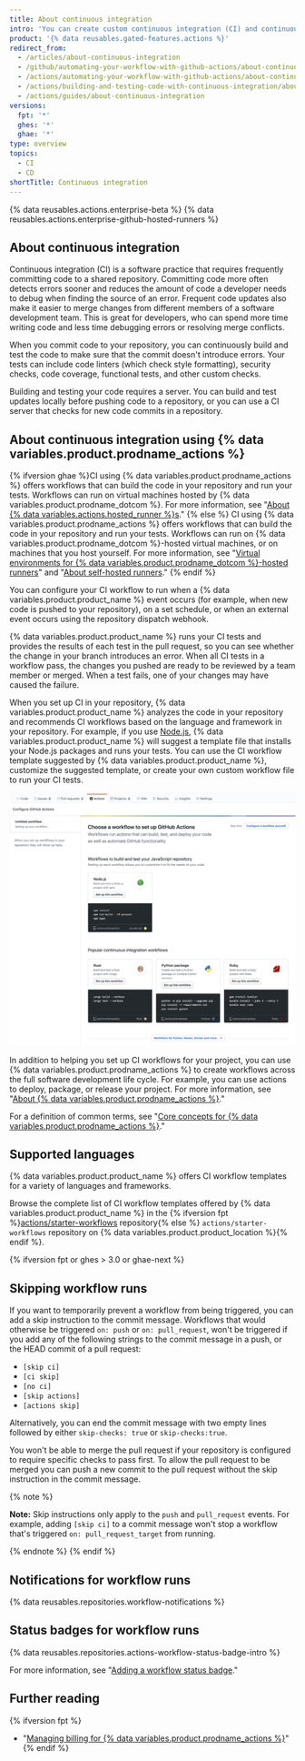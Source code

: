 ```yaml
---
title: About continuous integration
intro: 'You can create custom continuous integration (CI) and continuous deployment (CD) workflows directly in your {% data variables.product.prodname_dotcom %} repository with {% data variables.product.prodname_actions %}.'
product: '{% data reusables.gated-features.actions %}'
redirect_from:
  - /articles/about-continuous-integration
  - /github/automating-your-workflow-with-github-actions/about-continuous-integration
  - /actions/automating-your-workflow-with-github-actions/about-continuous-integration
  - /actions/building-and-testing-code-with-continuous-integration/about-continuous-integration
  - /actions/guides/about-continuous-integration
versions:
  fpt: '*'
  ghes: '*'
  ghae: '*'
type: overview
topics:
  - CI
  - CD
shortTitle: Continuous integration
---
```


{% data reusables.actions.enterprise-beta %}
{% data reusables.actions.enterprise-github-hosted-runners %}

## About continuous integration

Continuous integration (CI) is a software practice that requires frequently committing code to a shared repository. Committing code more often detects errors sooner and reduces the amount of code a developer needs to debug when finding the source of an error. Frequent code updates also make it easier to merge changes from different members of a software development team. This is great for developers, who can spend more time writing code and less time debugging errors or resolving merge conflicts.

When you commit code to your repository, you can continuously build and test the code to make sure that the commit doesn't introduce errors. Your tests can include code linters (which check style formatting), security checks, code coverage, functional tests, and other custom checks.

Building and testing your code requires a server. You can build and test updates locally before pushing code to a repository, or you can use a CI server that checks for new code commits in a repository.

## About continuous integration using {% data variables.product.prodname_actions %}

{% ifversion ghae %}CI using {% data variables.product.prodname_actions %} offers workflows that can build the code in your repository and run your tests. Workflows can run on virtual machines hosted by {% data variables.product.prodname_dotcom %}. For more information, see "[About {% data variables.actions.hosted_runner %}s](/actions/using-github-hosted-runners/about-ae-hosted-runners)."
{% else %} CI using {% data variables.product.prodname_actions %} offers workflows that can build the code in your repository and run your tests. Workflows can run on {% data variables.product.prodname_dotcom %}-hosted virtual machines, or on machines that you host yourself. For more information, see "[Virtual environments for {% data variables.product.prodname_dotcom %}-hosted runners](/actions/automating-your-workflow-with-github-actions/virtual-environments-for-github-hosted-runners)" and "[About self-hosted runners](/actions/automating-your-workflow-with-github-actions/about-self-hosted-runners)."
{% endif %}

You can configure your CI workflow to run when a {% data variables.product.product_name %} event occurs (for example, when new code is pushed to your repository), on a set schedule, or when an external event occurs using the repository dispatch webhook.

{% data variables.product.product_name %} runs your CI tests and provides the results of each test in the pull request, so you can see whether the change in your branch introduces an error. When all CI tests in a workflow pass, the changes you pushed are ready to be reviewed by a team member or merged. When a test fails, one of your changes may have caused the failure.

When you set up CI in your repository, {% data variables.product.product_name %} analyzes the code in your repository and recommends CI workflows based on the language and framework in your repository. For example, if you use [Node.js](https://nodejs.org/en/), {% data variables.product.product_name %} will suggest a template file that installs your Node.js packages and runs your tests. You can use the CI workflow template suggested by {% data variables.product.product_name %}, customize the suggested template, or create your own custom workflow file to run your CI tests.

![Screenshot of suggested continuous integration templates](/assets/images/help/repository/ci-with-actions-template-picker.png)

In addition to helping you set up CI workflows for your project, you can use {% data variables.product.prodname_actions %} to create workflows across the full software development life cycle. For example, you can use actions to deploy, package, or release your project. For more information, see "[About {% data variables.product.prodname_actions %}](/articles/about-github-actions)."

For a definition of common terms, see "[Core concepts for {% data variables.product.prodname_actions %}](/github/automating-your-workflow-with-github-actions/core-concepts-for-github-actions)."

## Supported languages
<!-- If you make changes to this feature, update /getting-started-with-github/github-language-support to reflect any changes to supported languages. -->

{% data variables.product.product_name %} offers CI workflow templates for a variety of languages and frameworks.

Browse the complete list of CI workflow templates offered by {% data variables.product.product_name %} in the {% ifversion fpt %}[actions/starter-workflows](https://github.com/actions/starter-workflows/tree/main/ci) repository{% else %} `actions/starter-workflows` repository on {% data variables.product.product_location %}{% endif %}.

{% ifversion fpt or ghes > 3.0 or ghae-next %}
## Skipping workflow runs

If you want to temporarily prevent a workflow from being triggered, you can add a skip instruction to the commit message. Workflows that would otherwise be triggered `on: push` or `on: pull_request`, won't be triggered if you add any of the following strings to the commit message in a push, or the HEAD commit of a pull request:

* `[skip ci]`
* `[ci skip]`
* `[no ci]`
* `[skip actions]`
* `[actions skip]`

Alternatively, you can end the commit message with two empty lines followed by either `skip-checks: true` or `skip-checks:true`.

You won't be able to merge the pull request if your repository is configured to require specific checks to pass first. To allow the pull request to be merged you can push a new commit to the pull request without the skip instruction in the commit message.

{% note %}

**Note:** Skip instructions only apply to the `push` and `pull_request` events. For example, adding `[skip ci]` to a commit message won't stop a workflow that's triggered `on: pull_request_target` from running.

{% endnote %}
{% endif %}

## Notifications for workflow runs

{% data reusables.repositories.workflow-notifications %}

## Status badges for workflow runs

{% data reusables.repositories.actions-workflow-status-badge-intro %}

For more information, see "[Adding a workflow status badge](/actions/managing-workflow-runs/adding-a-workflow-status-badge)."

## Further reading

{% ifversion fpt %}
- "[Managing billing for {% data variables.product.prodname_actions %}](/billing/managing-billing-for-github-actions)"
{% endif %}
